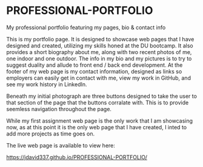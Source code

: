 # PROFESSIONAL-PORTFOLIO
My professional portfolio featuring my pages, bio &amp; contact info

This is my portfolio page. It is designed to showcase web pages that I have designed and created, utilizing my skills honed at the DU bootcamp.  It also provides a short biography about me, along with two recent photos of me, one indoor and one outdoor.  The info in my bio and my pictures is to try to suggest duality and allude to front end / back end development.  At the footer of my web page is my contact information, designed as links so employers can easily get in contact with me, view my work in GitHub, and see my work history in LinkedIn.

Beneath my initial photograph are three buttons designed to take the user to that section of the page that the buttons corralate with.  This is to provide seemless navigation throughout the page.  

While my first assignment web page is the only work that I am showcasing now, as at this point it is the only web page that I have created, I inted to add more projects as time goes on.  

The live web page is available to view here:

https://jdavid337.github.io/PROFESSIONAL-PORTFOLIO/
